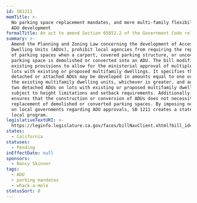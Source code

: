 ```yaml
---
id: SB1211
memTitle: >-
  No parking space replacement mandates, and more multi-family flexibility, for
  ADU development
formalTitle: An act to amend Section 65852.2 of the Government Code relating to land use.
summary: >-
  Amend the Planning and Zoning Law concerning the development of Accessory
  Dwelling Units (ADUs), prohibit local agencies from requiring the replacement
  of parking spaces when a carport, covered parking structure, or uncovered
  parking space is demolished or converted into an ADU. The bill modifies
  existing provisions to allow for the ministerial approval of multiple ADUs on
  lots with existing or proposed multifamily dwellings. It specifies that
  detached or attached ADUs may be developed in amounts equal to one or 25% of
  the existing multifamily dwelling units, whichever is greater, and authorizes
  two detached ADUs on lots with existing or proposed multifamily dwellings,
  subject to height limitations and setback requirements. Additionally, the bill
  ensures that the construction or conversion of ADUs does not necessitate the
  replacement of demolished or converted parking spaces. By imposing new duties
  on local governments regarding ADU approvals, SB 1211 creates a state-mandated
  local program.
legislativeTextURI: >-
  https://leginfo.legislature.ca.gov/faces/billNavClient.xhtml?bill_id=202320240SB1211
states:
  - California
statuses:
  - Pending
inEffectDate: null
sponsors:
  - Nancy Skinner
tags:
  - ADU
  - parking mandates
  - whack-a-mole
statusSort: 0
---
```

